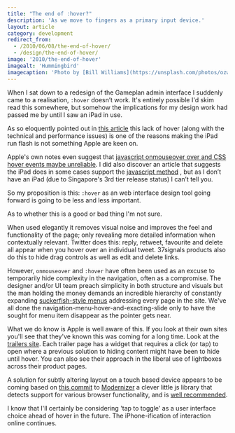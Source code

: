 ```yaml
---
title: "The end of :hover?"
description: 'As we move to fingers as a primary input device.'
layout: article
category: development
redirect_from:
  - /2010/06/08/the-end-of-hover/
  - /design/the-end-of-hover/
image: '2010/the-end-of-hover'
imagealt: 'Hummingbird'
imagecaption: 'Photo by [Bill Williams](https://unsplash.com/photos/ozwiCDVCeiw) on Unsplash'
---
```


When I sat down to a redesign of the Gameplan admin interface I suddenly came to a realisation, `:hover` doesn’t work. It's entirely possible I'd skim read this somewhere, but somehow the implications for my design work had passed me by until I saw an iPad in use.

As so eloquently pointed out in [this article](http://www.roughlydrafted.com/2010/02/20/an-adobe-flash-developer-on-why-the-ipad-cant-use-flash/) this lack of hover (along with the technical and performance issues) is one of the reasons making the iPad run flash is not something Apple are keen on.

Apple's own notes even suggest that [javascript onmouseover over and CSS hover events maybe unreliable](http://developer.apple.com/safari/library/technotes/tn2010/tn2262/index.html#//apple_ref/doc/uid/DTS40009577-CH1-DontLinkElementID_6). I did also discover an article that suggests the iPad does in some cases support the [javascript method](http://billhiggins.us/blog/2010/04/05/the-ipad-and-onmouseover/) , but as I don’t have an iPad (due to Singapore's 3rd tier release status) I can’t tell you.

So my proposition is this: `:hover` as an web interface design tool going forward is going to be less and less important.

As to whether this is a good or bad thing I'm not sure.

When used elegantly it removes visual noise and improves the feel and functionality of the page; only revealing more detailed information when contextually relevant. Twitter does this: reply, retweet, favourite and delete all appear when you hover over an individual tweet. 37signals products also do this to hide drag controls as well as edit and delete links.

However, `onmouseover` and `:hover` have often been used as an excuse to temporarily hide complexity in the navigation, often as a compromise. The designer and/or UI team preach simplicity in both structure and visuals but the man holding the money demands an incredible hierarchy of constantly expanding [suckerfish-style menus](http://www.alistapart.com/articles/dropdowns) addressing every page in the site. We've all done the navigation-menu-hover-and-exacting-slide only to have the sought for menu item disappear as the pointer gets near.

What we do know is Apple is well aware of this. If you look at their own sites you'll see that they've known this was coming for a long time. Look at the [trailers site](http://trailers.apple.com/trailers/universal/scottpilgrimvstheworld/). Each trailer page has a widget that requires a click (or tap) to open where a previous solution to hiding content might have been to hide until hover. You can also see their approach in the liberal use of lightboxes across their product pages.

A solution for subtly altering layout on a touch based device appears to be coming based on [this commit](http://github.com/Modernizr/Modernizr/commit/59ef6d8096bd715efabda3effb707bba69b1c054) to [Modernizer](http://www.modernizr.com/) a clever little js library that detects support for various browser functionality, and is [well recommended](http://www.stuffandnonsense.co.uk/blog/about/cannybill_design_process_package_contents/).

I know that I'll certainly be considering 'tap to toggle' as a user interface choice ahead of hover in the future. The iPhone-ification of interaction online continues.
